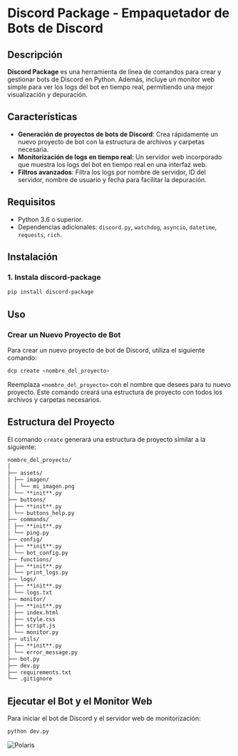 # Discord Package - Empaquetador de Bots de Discord

## Descripción

**Discord Package** es una herramienta de línea de comandos para crear y gestionar bots de Discord en Python. Además, incluye un monitor web simple para ver los logs del bot en tiempo real, permitiendo una mejor visualización y depuración.

## Características

- **Generación de proyectos de bots de Discord**: Crea rápidamente un nuevo proyecto de bot con la estructura de archivos y carpetas necesaria.
- **Monitorización de logs en tiempo real**: Un servidor web incorporado que muestra los logs del bot en tiempo real en una interfaz web.
- **Filtros avanzados**: Filtra los logs por nombre de servidor, ID del servidor, nombre de usuario y fecha para facilitar la depuración.

## Requisitos

- Python 3.6 o superior.
- Dependencias adicionales: `discord.py`, `watchdog`, `asyncio`, `datetime`, `requests`, `rich`.

## Instalación

### 1. Instala discord-package

```bash
pip install discord-package
```

## Uso

### Crear un Nuevo Proyecto de Bot

Para crear un nuevo proyecto de bot de Discord, utiliza el siguiente comando:

```bash
dcp create <nombre_del_proyecto>
```

Reemplaza `<nombre_del_proyecto>` con el nombre que desees para tu nuevo proyecto. Este comando creará una estructura de proyecto con todos los archivos y carpetas necesarios.

## Estructura del Proyecto

El comando `create` generará una estructura de proyecto similar a la siguiente:

```markdown
nombre_del_proyecto/
│
├── assets/
│ ├── imagen/
│ │ └── mi_imagen.png
│ └── **init**.py
├── buttons/
│ ├── **init**.py
│ └── buttons_help.py
├── commands/
│ ├── **init**.py
│ └── ping.py
├── config/
│ ├── **init**.py
│ └── bot_config.py
├── functions/
│ ├── **init**.py
│ └── print_logs.py
├── logs/
│ ├── **init**.py
│ └── logs.txt
├── monitor/
│ ├── **init**.py
│ ├── index.html
│ ├── style.css
│ ├── script.js
│ └── monitor.py
├── utils/
│ ├── **init**.py
│ └── error_message.py
├── bot.py
├── dev.py
├── requirements.txt
└── .gitignore
```

## Ejecutar el Bot y el Monitor Web

Para iniciar el bot de Discord y el servidor web de monitorización:

```bash
python dev.py
```

![Polaris]("https://cusoft.tech/wp-content/uploads/2024/05/P001.svg")
